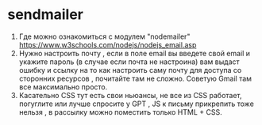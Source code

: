 # sendmailer

1) Где можно ознакомиться с модулем "nodemailer"  https://www.w3schools.com/nodejs/nodejs_email.asp
2) Нужно настроить почту , если в поле email вы введете свой email и укажите пароль (в случае если почта не настроина) вам выдаст ошибку и ссылку на то как настроить саму почту для доступа со сторонних ресурсов , почитайте там не сложно. Советую Gmail там все максимально просто.
3) Касательно CSS тут есть свои ньюансы, не все из CSS работает, погуглите или лучше спросите у GPT , JS к письму прикрепить тоже нельзя , в рассылку можно поместить только HTML + CSS.

